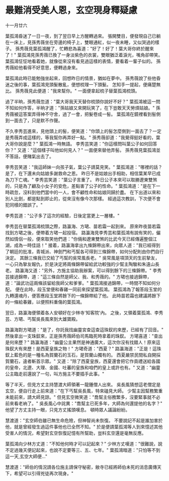 # 最難消受美人恩，玄空現身釋疑慮

十一月廿六

葉孤鴻昏迷了一日一夜，到了翌日早上方醒轉過來。 張開雙目，便發現自己已躺在一床上，見孫秀薇坐在旁邊的椅子上，雙眼通紅，似一夜未睡，又似哭過的樣子。 孫秀薇見葉孤鴻醒了，忙轉悲為喜道："好了！好了！葉大哥你終於醒來了！" 葉孤鴻見孫秀薇已換了一身淡紫色的衣裳，雙眼猶泛着淚光，嘴角卻帶笑。 葉孤鴻怔怔地看着她，就像從來沒有看見過這樣的表情，要看着一輩子似的。 孫秀薇給他看得不好意思，便轉過身來。

葉孤鴻此時已能勉強坐起來，回想昨日的情景，猶如在夢中。 孫秀薇說了些他昏迷之後的事，葉孤鴻見頭髮散亂，便想梳理一下頭髮。 怎知手一提起，便痛楚無比。 孫秀薇見此便道："我來幫你。" 一面便拿起梳子替葉孤鴻梳頭。

過了半晌，孫秀薇忽道："葉大哥我天天替你梳頭你說好不好？" 葉孤鴻被這一問不知如何作答，半晌才道："孫姑娘又來開玩笑了，在下豈敢天天勞煩姑娘。" 孫秀薇被這答案弄得神不守舍，過了一會，把髮卷成一髻。 葉孤鴻在鏡裡看到髻側到一面去了，只是默不作聲。

不久李秀芸進來，見他頭上的髻，便笑道："你頭上的髻怎麼側到一面去了？一定是秀薇弄成這樣的，等我幫你再弄好一點。" 孫秀薇卻道："我覺得挺好看的，葉大哥你說是麼？" 葉孤鴻一時無語。 李秀芸笑道："你這樣問叫葉公子如何回答你？" 又道："這個樣子叫他如何見人？" 一面便來替他弄髻。 孫秀薇見葉孤鴻並不答話，便賭氣出去了。

李秀芸笑道："我這師妹一向孩子氣，葉公子請莫見笑。" 葉孤鴻道："哪裡的話？是了，在下還未向姑娘多謝救命之恩。 昨日不是姑娘出手相助，相信葉某早已成為刀下亡魂。" 李秀芸笑道："葉公子言重了。 昨日公子本來可以取勝遼東雙煞的，只是為了顧及小女子的安危，差點害了公子的性命。" 葉孤鴻道："是在下一時疏忽，沒料到他們當中的一人，會不顧性命和姑娘同歸於盡。 在下出道以來和別人比劍，都是點到即止的，從來沒有像今次那樣。 經過這次教訓，下次便不會犯同樣的錯誤了。"

李秀芸道："公子多了這次的經驗，日後定當更上一層樓。"

李秀芸在替葉孤鴻梳頭之際，路瀛海、方珺、苗若霜一起到來。 原來昨夜苗若霜找到方珺之後，便帶着方珺一起投宿。 路瀛海見李秀芸和葉孤鴻有說有笑的，儼然如情侶一般，便來取笑他們道："你倆和遼東雙煞的比武今天已經傳遍整個江湖，成為一時佳話！" 接着，路瀛海拿出九條錦帶出來，向眾人道："我已經得到了朝廷的批准，青城派、神劍門和丐幫各可得到三條錦帶，如何分配則由你們自行決定。 其餘三條我已交給了丐幫的吳常風長老。" 吳常風是項頂天的生前摯友，一心只為摯友報仇，於是決定將兩條錦帶留給武功較強的少幫主陶駿和朱遠山長老。 路瀛海又道："另外，方施主協助我辦案，可以得到餘下的三條錦帶。" 李秀芸接過錦帶，道："這三條自然是師父、我、和秀薇的。" 方珺也接過錦帶，道："論武功這兩條該留給我師父和爹爹。" 葉孤鴻接過錦帶，一時間不知如何分配。 便在此時，段玉堂便和春雞一同前來探望葉孤鴻。 葉孤鴻為了報答段玉堂的九轉還魂丹，便答應段玉堂將餘下的一條錦帶給了他。 此時苗若霜也建議將餘下的一條給春雞，以便照料重傷的葉孤鴻。

翌日，路瀛海便領着各人安頓好在少林寺'知客院'內。 之後，又領着葉孤鴻、李秀芸、方珺、丐幫吳長風來到大雄寶殿。

路瀛海對方珺道："是了，你託我找幽靈宮查這查這珠釵的來歷，已經有了回音。" 然後拿出一支珠釵來，正是孫秀薇師伯司馬臨死時拿着的珠釵。 方珺喜道："查出是何來歷？" 路瀛海道："幽靈公主果然是神通廣大，這次你沒有找錯人！原來這珠釵大有來歷！是西夏皇族之物！" 方珺奇道："西夏？" 路瀛海道："正是！這珠釵上藍色的是一種名為賀蘭石的玉石，是賀蘭山獨有的。 西夏嚴禁民間私自開採賀蘭石，違者斬首示眾。" 又道："除了西夏皇族，西夏還會把它作貢禮送給各國的皇帝，北遼、大理、金國、吐蕃的皇族和咱們的皇上或許也有。" 又道："幽靈公主臨走前還說了一句，叫方施主不要插手此事。"

等了半天，但見方丈主持慧渡大師領著一龍鍾僧人出來。 吳長風猜想這老僧定是玄空，便自行走上前來道："在下丐幫吳長風，特來磕見大師。 少幫主因幫務繁重未能前來，請大師見諒。" 但見玄空微笑道："喬幫主俗務繁多，沒要緊事就不必前來看老衲了。" 吳長風心中詫異："喬幫主已死多年，大師為何還提他的名字？" 他望了方丈主持一眼，只見方丈搖頭嘆息。 頓時眾人議論紛紛。

慧渡道："玄空師伯雖已無生命危險，但神智尚未恢復。 不要說記不起是誰加害於他，就是曾經發生過這件事他也已全然不知。" 於是便請葉孤鴻等人到來憶述其他受害人的情況，希望對玄空恢復記憶有所幫助，豈料玄空還是毫無反應。

葉孤鴻向少林方丈道："不知他何時才可以記起來？" 少林方丈嘆道："很難說，說不定過幾天便記起來，也說不定要等三、五、七年。" 葉孤鴻暗道："只怕等不到這一天,玄空大師便..."

慧渡道："師伯的情況請各位施主請保守秘密，敝寺已經將師伯未死的消息廣傳天下，希望可以引得兇徒再次現身。"

